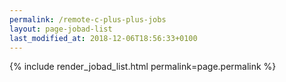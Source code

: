 ```yaml
---
permalink: /remote-c-plus-plus-jobs
layout: page-jobad-list
last_modified_at: 2018-12-06T18:56:33+0100
---
```

{% include render_jobad_list.html permalink=page.permalink %}

